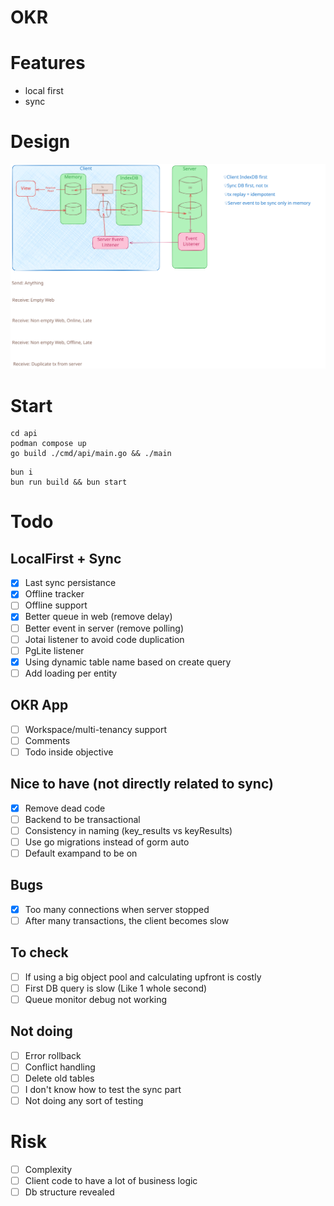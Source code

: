 # OKR

# Features

- local first
- sync

# Design

![image](./docs/okr-sync-localfirst.excalidraw.svg)

# Start

```shell
cd api
podman compose up
go build ./cmd/api/main.go && ./main
```

```shell
bun i
bun run build && bun start
```

# Todo

## LocalFirst + Sync

- [x] Last sync persistance
- [x] Offline tracker
- [ ] Offline support
- [x] Better queue in web (remove delay)
- [ ] Better event in server (remove polling)
- [ ] Jotai listener to avoid code duplication
- [ ] PgLite listener
- [x] Using dynamic table name based on create query
- [ ] Add loading per entity

## OKR App

- [ ] Workspace/multi-tenancy support
- [ ] Comments
- [ ] Todo inside objective

## Nice to have (not directly related to sync)

- [x] Remove dead code
- [ ] Backend to be transactional
- [ ] Consistency in naming (key_results vs keyResults)
- [ ] Use go migrations instead of gorm auto
- [ ] Default exampand to be on

## Bugs

- [x] Too many connections when server stopped
- [ ] After many transactions, the client becomes slow

## To check

- [ ] If using a big object pool and calculating upfront is costly
- [ ] First DB query is slow (Like 1 whole second)
- [ ] Queue monitor debug not working

## Not doing

- [ ] Error rollback
- [ ] Conflict handling
- [ ] Delete old tables
- [ ] I don't know how to test the sync part
- [ ] Not doing any sort of testing

# Risk

- [ ] Complexity
- [ ] Client code to have a lot of business logic
- [ ] Db structure revealed
